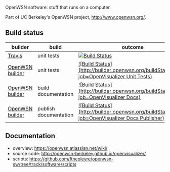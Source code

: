 OpenWSN software: stuff that runs on a computer.

Part of UC Berkeley's OpenWSN project, http://www.openwsn.org/.


Build status
------------

|              builder                                                                 |      build            | outcome
| ------------------------------------------------------------------------------------ | --------------------- | -------
| [Travis](https://travis-ci.org/openwsn-berkeley/openwsn-sw)                          | unit tests            | [![Build Status](https://travis-ci.org/openwsn-berkeley/openwsn-sw.png?branch=develop)](https://travis-ci.org/openwsn-berkeley/openwsn-sw)
| [OpenWSN builder](http://builder.openwsn.org/job/OpenVisualizer%20Unit%20Tests/)     | unit tests            | [![Build Status](http://builder.openwsn.org/buildStatus/icon?job=OpenVisualizer Unit Tests)](http://builder.openwsn.org/job/OpenVisualizer%20Unit%20Tests/)
| [OpenWSN builder](http://builder.openwsn.org/job/OpenVisualizer%20Docs/)             | build documentation   | [![Build Status](http://builder.openwsn.org/buildStatus/icon?job=OpenVisualizer Docs)](http://builder.openwsn.org/job/OpenVisualizer%20Docs/)
| [OpenWSN builder](http://builder.openwsn.org/job/OpenVisualizer%20Docs%20Publisher/) | publish documentation | [![Build Status](http://builder.openwsn.org/buildStatus/icon?job=OpenVisualizer Docs Publisher)](http://builder.openwsn.org/job/OpenVisualizer%20Docs%20Publisher/)


Documentation
-------------

- overview: https://openwsn.atlassian.net/wiki/
- source code: http://openwsn-berkeley.github.io/openvisualizer/
- scripts: https://github.com/ftheoleyre/openwsn-sw/tree/track/software/scripts 
